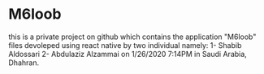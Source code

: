 # M6loob

this is a private project on github which contains the application "M6loob" files devoleped using react native by two individual namely:
1- Shabib Aldossari
2- Abdulaziz Alzammai
on 1/26/2020 7:14PM in Saudi Arabia, Dhahran.
